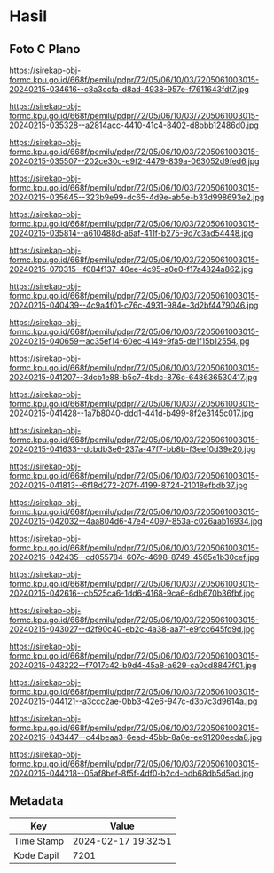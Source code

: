# Hasil

## Foto C Plano

https://sirekap-obj-formc.kpu.go.id/668f/pemilu/pdpr/72/05/06/10/03/7205061003015-20240215-034616--c8a3ccfa-d8ad-4938-957e-f7611643fdf7.jpg

https://sirekap-obj-formc.kpu.go.id/668f/pemilu/pdpr/72/05/06/10/03/7205061003015-20240215-035328--a2814acc-4410-41c4-8402-d8bbb12486d0.jpg

https://sirekap-obj-formc.kpu.go.id/668f/pemilu/pdpr/72/05/06/10/03/7205061003015-20240215-035507--202ce30c-e9f2-4479-839a-063052d9fed6.jpg

https://sirekap-obj-formc.kpu.go.id/668f/pemilu/pdpr/72/05/06/10/03/7205061003015-20240215-035645--323b9e99-dc65-4d9e-ab5e-b33d998693e2.jpg

https://sirekap-obj-formc.kpu.go.id/668f/pemilu/pdpr/72/05/06/10/03/7205061003015-20240215-035814--a610488d-a6af-411f-b275-9d7c3ad54448.jpg

https://sirekap-obj-formc.kpu.go.id/668f/pemilu/pdpr/72/05/06/10/03/7205061003015-20240215-070315--f084f137-40ee-4c95-a0e0-f17a4824a862.jpg

https://sirekap-obj-formc.kpu.go.id/668f/pemilu/pdpr/72/05/06/10/03/7205061003015-20240215-040439--4c9a4f01-c76c-4931-984e-3d2bf4479046.jpg

https://sirekap-obj-formc.kpu.go.id/668f/pemilu/pdpr/72/05/06/10/03/7205061003015-20240215-040659--ac35ef14-60ec-4149-9fa5-de1f15b12554.jpg

https://sirekap-obj-formc.kpu.go.id/668f/pemilu/pdpr/72/05/06/10/03/7205061003015-20240215-041207--3dcb1e88-b5c7-4bdc-876c-648636530417.jpg

https://sirekap-obj-formc.kpu.go.id/668f/pemilu/pdpr/72/05/06/10/03/7205061003015-20240215-041428--1a7b8040-ddd1-441d-b499-8f2e3145c017.jpg

https://sirekap-obj-formc.kpu.go.id/668f/pemilu/pdpr/72/05/06/10/03/7205061003015-20240215-041633--dcbdb3e6-237a-47f7-bb8b-f3eef0d39e20.jpg

https://sirekap-obj-formc.kpu.go.id/668f/pemilu/pdpr/72/05/06/10/03/7205061003015-20240215-041813--6f18d272-207f-4199-8724-21018efbdb37.jpg

https://sirekap-obj-formc.kpu.go.id/668f/pemilu/pdpr/72/05/06/10/03/7205061003015-20240215-042032--4aa804d6-47e4-4097-853a-c026aab16934.jpg

https://sirekap-obj-formc.kpu.go.id/668f/pemilu/pdpr/72/05/06/10/03/7205061003015-20240215-042435--cd055784-607c-4698-8749-4565e1b30cef.jpg

https://sirekap-obj-formc.kpu.go.id/668f/pemilu/pdpr/72/05/06/10/03/7205061003015-20240215-042616--cb525ca6-1dd6-4168-9ca6-6db670b36fbf.jpg

https://sirekap-obj-formc.kpu.go.id/668f/pemilu/pdpr/72/05/06/10/03/7205061003015-20240215-043027--d2f90c40-eb2c-4a38-aa7f-e9fcc645fd9d.jpg

https://sirekap-obj-formc.kpu.go.id/668f/pemilu/pdpr/72/05/06/10/03/7205061003015-20240215-043222--f7017c42-b9d4-45a8-a629-ca0cd8847f01.jpg

https://sirekap-obj-formc.kpu.go.id/668f/pemilu/pdpr/72/05/06/10/03/7205061003015-20240215-044121--a3ccc2ae-0bb3-42e6-947c-d3b7c3d9614a.jpg

https://sirekap-obj-formc.kpu.go.id/668f/pemilu/pdpr/72/05/06/10/03/7205061003015-20240215-043447--c44beaa3-6ead-45bb-8a0e-ee91200eeda8.jpg

https://sirekap-obj-formc.kpu.go.id/668f/pemilu/pdpr/72/05/06/10/03/7205061003015-20240215-044218--05af8bef-8f5f-4df0-b2cd-bdb68db5d5ad.jpg


## Metadata

| Key        | Value               |
| ---------- | ------------------- |
| Time Stamp | 2024-02-17 19:32:51 |
| Kode Dapil | 7201                |



